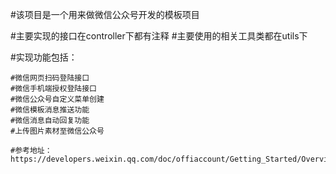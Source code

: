 #该项目是一个用来做微信公众号开发的模板项目

#主要实现的接口在controller下都有注释
#主要使用的相关工具类都在utils下

#实现功能包括：

    #微信网页扫码登陆接口
    #微信手机端授权登陆接口
    #微信公众号自定义菜单创建
    #微信模板消息推送功能
    #微信消息自动回复功能
    #上传图片素材至微信公众号
    
    #参考地址：https://developers.weixin.qq.com/doc/offiaccount/Getting_Started/Overview.html
    